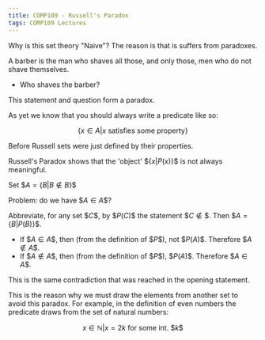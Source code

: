 ```yaml
---
title: COMP109 - Russell's Paradox
tags: COMP109 Lectures
---
```

Why is this set theory "Naive"? The reason is that is suffers from paradoxes.

A barber is the man who shaves all those, and only those, men who do not shave themselves.

* Who shaves the barber?

This statement and question form a paradox.

As yet we know that you should always write a predicate like so:

$$\{x\in A \vert  x \text{ satisfies some property}\}$$

Before Russell sets were just defined by their properties.

Russell's Paradox shows that the 'object' \$$\{x\vert P(x)\}\$$ is not always meaningful.

Set \$$A=\{B\vert B\notin B\}\$$

Problem: do we have \$$A\in A\$$?

Abbreviate, for any set \$$C\$$, by \$$P(C)\$$ the statement \$$C\notin\$$. Then \$$A=\{B\vert P(B)\}\$$. 

* If \$$A\in A\$$, then (from the definition of \$$P\$$), not \$$P(A)\$$. Therefore \$$A\notin A\$$.
*  If \$$A\notin A\$$, then (from the definition of \$$P\$$), \$$P(A)\$$. Therefore \$$A\in A\$$.

This is the same contradiction that was reached in the opening statement.

This is the reason why we must draw the elements from another set to avoid this paradox. For example, in the definition of even numbers the predicate draws from the set of natural numbers:

$$x\in \mathbb{N} \vert  x=2k\ \text{for some int. \$$k\$$}$$
